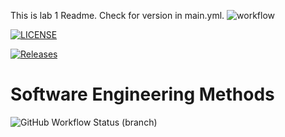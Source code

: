 This is lab 1 Readme.
Check for version in main.yml.
![workflow](https://github.com/Pie3215/DevOps-group3/actions/workflows/main.yml/badge.svg)

[![LICENSE](https://img.shields.io/github/license/Pie3215/DevOps-group3.svg?style=flat-square)](https://github.com/Pie3215/DevOps-group3/blob/master/LICENSE)

[![Releases](https://img.shields.io/github/release/Pie3215/DevOps-group3/all.svg?style=flat-square)](https://github.com/Pie3215/DevOps-group3/releases)

# Software Engineering Methods
![GitHub Workflow Status (branch)](https://img.shields.io/github/workflow/status/Pie3215/DevOps-group3/main.yml/develop?style=flat-square)